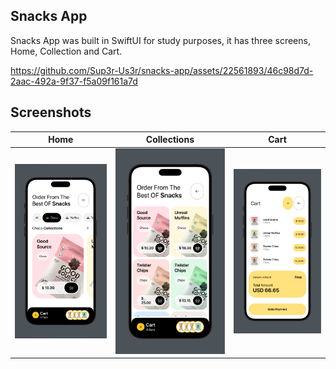 ## Snacks App

Snacks App was built in SwiftUI for study purposes, it has three screens, Home, Collection and Cart.

https://github.com/Sup3r-Us3r/snacks-app/assets/22561893/46c98d7d-2aac-492a-9f37-f5a09f161a7d

## Screenshots

|                    Home                     |                    Collections                     |                    Cart                     |
| :-----------------------------------------: | :------------------------------------------------: | :-----------------------------------------: |
| ![Home](./.github/assets/images/image1.png) | ![Collections](./.github/assets/images/image2.png) | ![Cart](./.github/assets/images/image3.png) |
